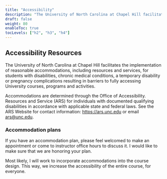```yaml
---
title: "Accessibility"
description: "The University of North Carolina at Chapel Hill facilitates the implementation of reasonable accommodations, including resources and services, for students with disabilities, chronic medical conditions, a temporary disability or pregnancy complications resulting in barriers to fully accessing University courses, programs and activities."
draft: false
weight: 80
enableToc: true
tocLevels: ["h2", "h3", "h4"]
---
```


## Accessibility Resources

The University of North Carolina at Chapel Hill facilitates the implementation of reasonable accommodations, including resources and services, for students with disabilities, chronic medical conditions, a temporary disability or pregnancy complications resulting in barriers to fully accessing University courses, programs and activities.

Accommodations are determined through the Office of Accessibility.
Resources and Service (ARS) for individuals with documented qualifying disabilities in accordance with applicable state and federal laws. 
See the ARS Website for contact information: https://ars.unc.edu or email ars@unc.edu.

### Accommodation plans

If you have an accommodation plan, please feel welcomed to make an appointment or come to instructor office hours to discuss it.
I would like to make sure that we are honoring your plan.

Most likely, I will work to incorporate accommodations into the course design.
This way, we increase the accessibility of the entire course, for everyone.
